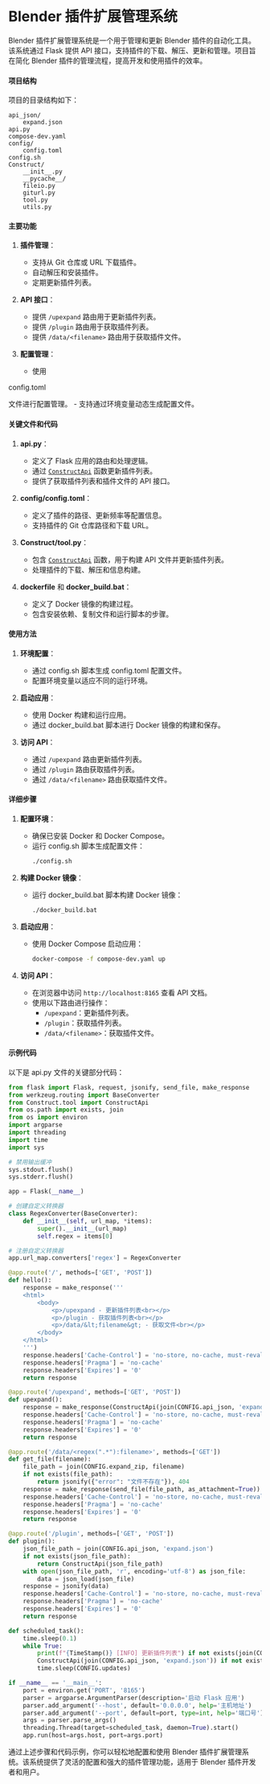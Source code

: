 # Blender 插件扩展管理系统

Blender 插件扩展管理系统是一个用于管理和更新 Blender 插件的自动化工具。该系统通过 Flask 提供 API 接口，支持插件的下载、解压、更新和管理。项目旨在简化 Blender 插件的管理流程，提高开发和使用插件的效率。

#### 项目结构
项目的目录结构如下：

```
api_json/
	expand.json
api.py
compose-dev.yaml
config/
	config.toml
config.sh
Construct/
	__init__.py
	__pycache__/
	fileio.py
	giturl.py
	tool.py
	utils.py
```

#### 主要功能
1. **插件管理**：
    - 支持从 Git 仓库或 URL 下载插件。
    - 自动解压和安装插件。
    - 定期更新插件列表。

2. **API 接口**：
    - 提供 `/upexpand` 路由用于更新插件列表。
    - 提供 `/plugin` 路由用于获取插件列表。
    - 提供 `/data/<filename>` 路由用于获取插件文件。

3. **配置管理**：
    - 使用 

config.toml

 文件进行配置管理。
    - 支持通过环境变量动态生成配置文件。

#### 关键文件和代码
1. **api.py**：
    - 定义了 Flask 应用的路由和处理逻辑。
    - 通过 [`ConstructApi`](command:_github.copilot.openSymbolFromReferences?%5B%22%22%2C%5B%7B%22uri%22%3A%7B%22scheme%22%3A%22file%22%2C%22authority%22%3A%22%22%2C%22path%22%3A%22%2Fc%3A%2FUsers%2FHurca%2FOneDrive%2FGitCode%2Fblender_expand_docker%2Fapi.py%22%2C%22query%22%3A%22%22%2C%22fragment%22%3A%22%22%7D%2C%22pos%22%3A%7B%22line%22%3A92%2C%22character%22%3A8%7D%7D%5D%2C%2264aa3dc4-5ad8-4d52-8ede-591f38e5bfbd%22%5D "Go to definition") 函数更新插件列表。
    - 提供了获取插件列表和插件文件的 API 接口。

2. **config/config.toml**：
    - 定义了插件的路径、更新频率等配置信息。
    - 支持插件的 Git 仓库路径和下载 URL。

3. **Construct/tool.py**：
    - 包含 [`ConstructApi`](command:_github.copilot.openSymbolFromReferences?%5B%22%22%2C%5B%7B%22uri%22%3A%7B%22scheme%22%3A%22file%22%2C%22authority%22%3A%22%22%2C%22path%22%3A%22%2Fc%3A%2FUsers%2FHurca%2FOneDrive%2FGitCode%2Fblender_expand_docker%2Fapi.py%22%2C%22query%22%3A%22%22%2C%22fragment%22%3A%22%22%7D%2C%22pos%22%3A%7B%22line%22%3A92%2C%22character%22%3A8%7D%7D%5D%2C%2264aa3dc4-5ad8-4d52-8ede-591f38e5bfbd%22%5D "Go to definition") 函数，用于构建 API 文件并更新插件列表。
    - 处理插件的下载、解压和信息构建。

4. **dockerfile** 和 **docker_build.bat**：
    - 定义了 Docker 镜像的构建过程。
    - 包含安装依赖、复制文件和运行脚本的步骤。

#### 使用方法
1. **环境配置**：
    - 通过 config.sh 脚本生成 config.toml 配置文件。
    - 配置环境变量以适应不同的运行环境。

2. **启动应用**：
    - 使用 Docker 构建和运行应用。
    - 通过 docker_build.bat 脚本进行 Docker 镜像的构建和保存。

3. **访问 API**：
    - 通过 `/upexpand` 路由更新插件列表。
    - 通过 `/plugin` 路由获取插件列表。
    - 通过 `/data/<filename>` 路由获取插件文件。

#### 详细步骤
1. **配置环境**：
    - 确保已安装 Docker 和 Docker Compose。
    - 运行 config.sh 脚本生成配置文件：
      ```sh
      ./config.sh
      ```

2. **构建 Docker 镜像**：
    - 运行 docker_build.bat 脚本构建 Docker 镜像：
      ```sh
      ./docker_build.bat
      ```

3. **启动应用**：
    - 使用 Docker Compose 启动应用：
      ```sh
      docker-compose -f compose-dev.yaml up
      ```

4. **访问 API**：
    - 在浏览器中访问 `http://localhost:8165` 查看 API 文档。
    - 使用以下路由进行操作：
      - `/upexpand`：更新插件列表。
      - `/plugin`：获取插件列表。
      - `/data/<filename>`：获取插件文件。

#### 示例代码
以下是 api.py 文件的关键部分代码：

```python
from flask import Flask, request, jsonify, send_file, make_response
from werkzeug.routing import BaseConverter
from Construct.tool import ConstructApi
from os.path import exists, join
from os import environ
import argparse
import threading
import time
import sys

# 禁用输出缓冲
sys.stdout.flush()
sys.stderr.flush()

app = Flask(__name__)

# 创建自定义转换器
class RegexConverter(BaseConverter):
    def __init__(self, url_map, *items):
        super().__init__(url_map)
        self.regex = items[0]

# 注册自定义转换器
app.url_map.converters['regex'] = RegexConverter

@app.route('/', methods=['GET', 'POST'])
def hello():
    response = make_response('''
    <html>
        <body>
            <p>/upexpand - 更新插件列表<br></p>
            <p>/plugin - 获取插件列表<br></p>
            <p>/data/&lt;filename&gt; - 获取文件<br></p>
        </body>
    </html>
    ''')
    response.headers['Cache-Control'] = 'no-store, no-cache, must-revalidate, max-age=0'
    response.headers['Pragma'] = 'no-cache'
    response.headers['Expires'] = '0'
    return response

@app.route('/upexpand', methods=['GET', 'POST'])
def upexpand():
    response = make_response(ConstructApi(join(CONFIG.api_json, 'expand.json')))
    response.headers['Cache-Control'] = 'no-store, no-cache, must-revalidate, max-age=0'
    response.headers['Pragma'] = 'no-cache'
    response.headers['Expires'] = '0'
    return response

@app.route('/data/<regex(".*"):filename>', methods=['GET'])
def get_file(filename):
    file_path = join(CONFIG.expand_zip, filename)
    if not exists(file_path):
        return jsonify({"error": "文件不存在"}), 404
    response = make_response(send_file(file_path, as_attachment=True))
    response.headers['Cache-Control'] = 'no-store, no-cache, must-revalidate, max-age=0'
    response.headers['Pragma'] = 'no-cache'
    response.headers['Expires'] = '0'
    return response

@app.route('/plugin', methods=['GET', 'POST'])
def plugin():
    json_file_path = join(CONFIG.api_json, 'expand.json')
    if not exists(json_file_path):
        return ConstructApi(json_file_path)
    with open(json_file_path, 'r', encoding='utf-8') as json_file:
        data = json_load(json_file)
    response = jsonify(data)
    response.headers['Cache-Control'] = 'no-store, no-cache, must-revalidate, max-age=0'
    response.headers['Pragma'] = 'no-cache'
    response.headers['Expires'] = '0'
    return response

def scheduled_task():
    time.sleep(0.1)
    while True:
        print(f"{TimeStamp()} [INFO] 更新插件列表") if not exists(join(CONFIG.api_json, 'expand.json')) else None
        ConstructApi(join(CONFIG.api_json, 'expand.json')) if not exists(join(CONFIG.api_json, 'expand.json')) else None
        time.sleep(CONFIG.updates)

if __name__ == '__main__':
    port = environ.get('PORT', '8165')
    parser = argparse.ArgumentParser(description='启动 Flask 应用')
    parser.add_argument('--host', default='0.0.0.0', help='主机地址')
    parser.add_argument('--port', default=port, type=int, help='端口号')
    args = parser.parse_args()
    threading.Thread(target=scheduled_task, daemon=True).start()
    app.run(host=args.host, port=args.port)
```

通过上述步骤和代码示例，你可以轻松地配置和使用 Blender 插件扩展管理系统。该系统提供了灵活的配置和强大的插件管理功能，适用于 Blender 插件开发者和用户。